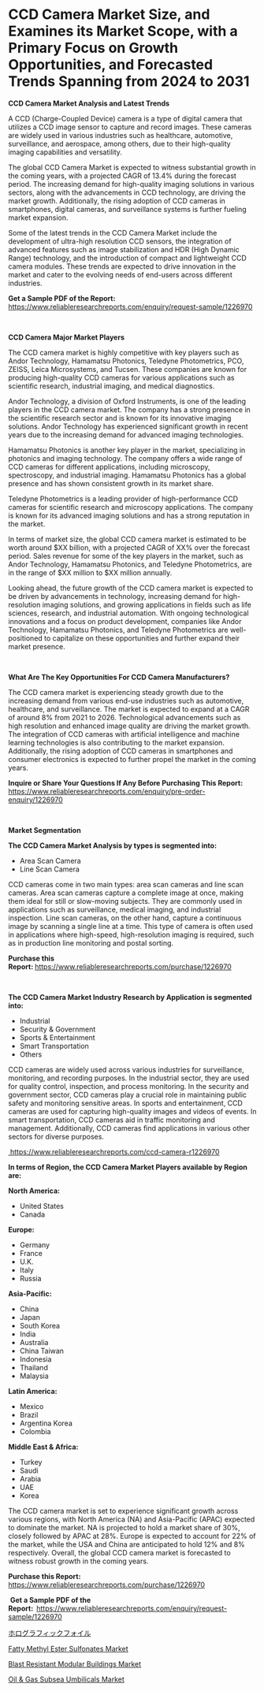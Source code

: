 <p><h1>CCD Camera Market Size, and Examines its Market Scope, with a Primary Focus on Growth Opportunities, and Forecasted Trends Spanning from 2024 to 2031</h1></p><p><strong>CCD Camera Market Analysis and Latest Trends</strong></p>
<p><p>A CCD (Charge-Coupled Device) camera is a type of digital camera that utilizes a CCD image sensor to capture and record images. These cameras are widely used in various industries such as healthcare, automotive, surveillance, and aerospace, among others, due to their high-quality imaging capabilities and versatility.</p><p>The global CCD Camera Market is expected to witness substantial growth in the coming years, with a projected CAGR of 13.4% during the forecast period. The increasing demand for high-quality imaging solutions in various sectors, along with the advancements in CCD technology, are driving the market growth. Additionally, the rising adoption of CCD cameras in smartphones, digital cameras, and surveillance systems is further fueling market expansion.</p><p>Some of the latest trends in the CCD Camera Market include the development of ultra-high resolution CCD sensors, the integration of advanced features such as image stabilization and HDR (High Dynamic Range) technology, and the introduction of compact and lightweight CCD camera modules. These trends are expected to drive innovation in the market and cater to the evolving needs of end-users across different industries.</p></p>
<p><strong>Get a Sample PDF of the Report:&nbsp;</strong> <a href="https://www.reliableresearchreports.com/enquiry/request-sample/1226970">https://www.reliableresearchreports.com/enquiry/request-sample/1226970</a></p>
<p>&nbsp;</p>
<p><strong>CCD Camera Major Market Players</strong></p>
<p><p>The CCD camera market is highly competitive with key players such as Andor Technology, Hamamatsu Photonics, Teledyne Photometrics, PCO, ZEISS, Leica Microsystems, and Tucsen. These companies are known for producing high-quality CCD cameras for various applications such as scientific research, industrial imaging, and medical diagnostics.</p><p>Andor Technology, a division of Oxford Instruments, is one of the leading players in the CCD camera market. The company has a strong presence in the scientific research sector and is known for its innovative imaging solutions. Andor Technology has experienced significant growth in recent years due to the increasing demand for advanced imaging technologies.</p><p>Hamamatsu Photonics is another key player in the market, specializing in photonics and imaging technology. The company offers a wide range of CCD cameras for different applications, including microscopy, spectroscopy, and industrial imaging. Hamamatsu Photonics has a global presence and has shown consistent growth in its market share.</p><p>Teledyne Photometrics is a leading provider of high-performance CCD cameras for scientific research and microscopy applications. The company is known for its advanced imaging solutions and has a strong reputation in the market.</p><p>In terms of market size, the global CCD camera market is estimated to be worth around $XX billion, with a projected CAGR of XX% over the forecast period. Sales revenue for some of the key players in the market, such as Andor Technology, Hamamatsu Photonics, and Teledyne Photometrics, are in the range of $XX million to $XX million annually.</p><p>Looking ahead, the future growth of the CCD camera market is expected to be driven by advancements in technology, increasing demand for high-resolution imaging solutions, and growing applications in fields such as life sciences, research, and industrial automation. With ongoing technological innovations and a focus on product development, companies like Andor Technology, Hamamatsu Photonics, and Teledyne Photometrics are well-positioned to capitalize on these opportunities and further expand their market presence.</p></p>
<p>&nbsp;</p>
<p><strong>What Are The Key Opportunities For CCD Camera Manufacturers?</strong></p>
<p><p>The CCD camera market is experiencing steady growth due to the increasing demand from various end-use industries such as automotive, healthcare, and surveillance. The market is expected to expand at a CAGR of around 8% from 2021 to 2026. Technological advancements such as high resolution and enhanced image quality are driving the market growth. The integration of CCD cameras with artificial intelligence and machine learning technologies is also contributing to the market expansion. Additionally, the rising adoption of CCD cameras in smartphones and consumer electronics is expected to further propel the market in the coming years.</p></p>
<p><strong>Inquire or Share Your Questions If Any Before Purchasing This Report:</strong> <a href="https://www.reliableresearchreports.com/enquiry/pre-order-enquiry/1226970">https://www.reliableresearchreports.com/enquiry/pre-order-enquiry/1226970</a></p>
<p>&nbsp;</p>
<p><strong>Market Segmentation</strong></p>
<p><strong>The CCD Camera Market Analysis by types is segmented into:</strong></p>
<p><ul><li>Area Scan Camera</li><li>Line Scan Camera</li></ul></p>
<p><p>CCD cameras come in two main types: area scan cameras and line scan cameras. Area scan cameras capture a complete image at once, making them ideal for still or slow-moving subjects. They are commonly used in applications such as surveillance, medical imaging, and industrial inspection. Line scan cameras, on the other hand, capture a continuous image by scanning a single line at a time. This type of camera is often used in applications where high-speed, high-resolution imaging is required, such as in production line monitoring and postal sorting.</p></p>
<p><strong>Purchase this Report:&nbsp;</strong><a href="https://www.reliableresearchreports.com/purchase/1226970">https://www.reliableresearchreports.com/purchase/1226970</a></p>
<p>&nbsp;</p>
<p><strong>The CCD Camera Market Industry Research by Application is segmented into:</strong></p>
<p><ul><li>Industrial</li><li>Security & Government</li><li>Sports & Entertainment</li><li>Smart Transportation</li><li>Others</li></ul></p>
<p><p>CCD cameras are widely used across various industries for surveillance, monitoring, and recording purposes. In the industrial sector, they are used for quality control, inspection, and process monitoring. In the security and government sector, CCD cameras play a crucial role in maintaining public safety and monitoring sensitive areas. In sports and entertainment, CCD cameras are used for capturing high-quality images and videos of events. In smart transportation, CCD cameras aid in traffic monitoring and management. Additionally, CCD cameras find applications in various other sectors for diverse purposes.</p></p>
<p><a href="https://www.reliableresearchreports.com/ccd-camera-r1226970">&nbsp;https://www.reliableresearchreports.com/ccd-camera-r1226970</a></p>
<p><strong>In terms of Region, the CCD Camera Market Players available by Region are:</strong></p>
<p>
    <p> <strong> North America: </strong>
        <ul>
            <li>United States</li>
            <li>Canada</li>
        </ul>
        </p> 
    <p> <strong> Europe: </strong>
        <ul>
            <li>Germany</li>
            <li>France</li>
            <li>U.K.</li>
            <li>Italy</li>
            <li>Russia</li>
        </ul>
        </p> 
    <p> <strong> Asia-Pacific: </strong>
        <ul>
            <li>China</li>
            <li>Japan</li>
            <li>South Korea</li>
            <li>India</li>
            <li>Australia</li>
            <li>China Taiwan</li>
            <li>Indonesia</li>
            <li>Thailand</li>
            <li>Malaysia</li>
        </ul>
        </p> 
    <p> <strong> Latin America: </strong>
        <ul>
            <li>Mexico</li>
            <li>Brazil</li>
            <li>Argentina Korea</li>
            <li>Colombia</li>
        </ul>
        </p> 
    <p> <strong> Middle East & Africa: </strong>
        <ul>
            <li>Turkey</li>
            <li>Saudi</li>
            <li>Arabia</li>
            <li>UAE</li>
            <li>Korea</li>
        </ul>
    </p>
    </p>
<p><p>The CCD camera market is set to experience significant growth across various regions, with North America (NA) and Asia-Pacific (APAC) expected to dominate the market. NA is projected to hold a market share of 30%, closely followed by APAC at 28%. Europe is expected to account for 22% of the market, while the USA and China are anticipated to hold 12% and 8% respectively. Overall, the global CCD camera market is forecasted to witness robust growth in the coming years.</p></p>
<p><strong>Purchase this Report: </strong><a href="https://www.reliableresearchreports.com/purchase/1226970">https://www.reliableresearchreports.com/purchase/1226970</a></p>
<p>&nbsp;<strong>Get a Sample PDF of the Report:&nbsp;&nbsp;</strong><a href="https://www.reliableresearchreports.com/enquiry/request-sample/1226970">https://www.reliableresearchreports.com/enquiry/request-sample/1226970</a></p>
<p><strong></strong></p>
<p><p><a href="https://github.com/mathieurico66/Market-Research-Report-List-1/blob/main/988970429907.md">ホログラフィックフォイル</a></p><p><a href="https://www.linkedin.com/pulse/fatty-methyl-ester-sulfonates-market-share-evolution-growth-htrge?trackingId=EeqjWwYjje3zgYqO85z7BQ%3D%3D">Fatty Methyl Ester Sulfonates Market</a></p><p><a href="https://github.com/JameTravis/Market-Research-Report-List-4/blob/main/blast-resistant-modular-buildings-market.md">Blast Resistant Modular Buildings Market</a></p><p><a href="https://www.linkedin.com/pulse/oil-amp-gas-subsea-umbilicals-market-competitive-analysis-ji9ue?trackingId=x3Z1B6k4cOmaxJzTG%2FjJsg%3D%3D">Oil & Gas Subsea Umbilicals Market</a></p></p>
